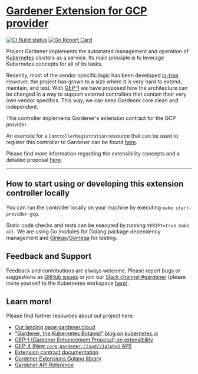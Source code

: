# [Gardener Extension for GCP provider](https://gardener.cloud)

[![CI Build status](https://concourse.ci.infra.gardener.cloud/api/v1/teams/gardener/pipelines/gardener-extensions-master/jobs/master-head-update-job/badge)](https://concourse.ci.infra.gardener.cloud/teams/gardener/pipelines/gardener-extensions-master/jobs/master-head-update-job)
[![Go Report Card](https://goreportcard.com/badge/github.com/gardener/gardener-extensions/controllers/provider-gcp)](https://goreportcard.com/report/github.com/gardener/gardener-extensions/controllers/provider-gcp)

Project Gardener implements the automated management and operation of [Kubernetes](https://kubernetes.io/) clusters as a service.
Its main principle is to leverage Kubernetes concepts for all of its tasks.

Recently, most of the vendor specific logic has been developed [in-tree](https://github.com/gardener/gardener).
However, the project has grown to a size where it is very hard to extend, maintain, and test.
With [GEP-1](https://github.com/gardener/gardener/blob/master/docs/proposals/01-extensibility.md) we have proposed how the architecture can be changed in a way to support external controllers that contain their very own vendor specifics.
This way, we can keep Gardener core clean and independent.

This controller implements Gardener's extension contract for the GCP provider.

An example for a `ControllerRegistration` resource that can be used to register this controller to Gardener can be found [here](example/controller-registration.yaml).

Please find more information regarding the extensibility concepts and a detailed proposal [here](https://github.com/gardener/gardener/blob/master/docs/proposals/01-extensibility.md).

----

## How to start using or developing this extension controller locally

You can run the controller locally on your machine by executing `make start-provider-gcp`.

Static code checks and tests can be executed by running `VERIFY=true make all`. We are using Go modules for Golang package dependency management and [Ginkgo](https://github.com/onsi/ginkgo)/[Gomega](https://github.com/onsi/gomega) for testing.

## Feedback and Support

Feedback and contributions are always welcome. Please report bugs or suggestions as [GitHub issues](https://github.com/gardener/gardener-extensions/issues) or join our [Slack channel #gardener](https://kubernetes.slack.com/messages/gardener) (please invite yourself to the Kubernetes workspace [here](http://slack.k8s.io)).

## Learn more!

Please find further resources about out project here:

* [Our landing page gardener.cloud](https://gardener.cloud/)
* ["Gardener, the Kubernetes Botanist" blog on kubernetes.io](https://kubernetes.io/blog/2018/05/17/gardener/)
* [GEP-1 (Gardener Enhancement Proposal) on extensibility](https://github.com/gardener/gardener/blob/master/docs/proposals/01-extensibility.md)
* [GEP-4 (New `core.gardener.cloud/v1alpha1` API)](https://github.com/gardener/gardener/blob/master/docs/proposals/04-new-core-gardener-cloud-apis.md)
* [Extension contract documentation](https://github.com/gardener/gardener/tree/master/docs/extensions)
* [Gardener Extensions Golang library](https://godoc.org/github.com/gardener/gardener-extensions/pkg)
* [Gardener API Reference](https://gardener.cloud/api-reference/)
